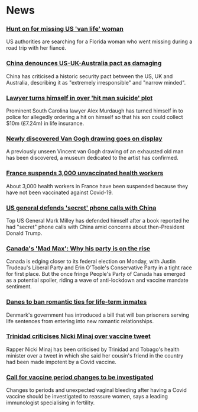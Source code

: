 # News
### [Hunt on for missing US 'van life' woman](https://www.bbc.com/news/world-us-canada-58579717)
US authorities are searching for a Florida woman who went missing during a road trip with her fiancé.
### [China denounces US-UK-Australia pact as damaging](https://www.bbc.com/news/world-58582573)
China has criticised a historic security pact between the US, UK and Australia, describing it as "extremely irresponsible" and "narrow minded".
### [Lawyer turns himself in over 'hit man suicide' plot](https://www.bbc.com/news/world-us-canada-58577936)
Prominent South Carolina lawyer Alex Murdaugh has turned himself in to police for allegedly ordering a hit on himself so that his son could collect $10m (£7.24m) in life insurance. 
### [Newly discovered Van Gogh drawing goes on display](https://www.bbc.com/news/entertainment-arts-58586492)
A previously unseen Vincent van Gogh drawing of an exhausted old man has been discovered, a museum dedicated to the artist has confirmed.
### [France suspends 3,000 unvaccinated health workers](https://www.bbc.com/news/world-europe-58581682)
About 3,000 health workers in France have been suspended because they have not been vaccinated against Covid-19.
### [US general defends 'secret' phone calls with China](https://www.bbc.com/news/world-us-canada-58581296)
Top US General Mark Milley has defended himself after a book reported he had "secret" phone calls with China amid concerns about then-President Donald Trump. 
### [Canada's 'Mad Max': Why his party is on the rise](https://www.bbc.com/news/world-us-canada-58573878)
Canada is edging closer to its federal election on Monday, with Justin Trudeau's Liberal Party and Erin O'Toole's Conservative Party in a tight race for first place. But the once fringe People's Party of Canada has emerged as a potential spoiler, riding a wave of anti-lockdown and vaccine mandate sentiment.
### [Danes to ban romantic ties for life-term inmates](https://www.bbc.com/news/world-europe-58582599)
Denmark's government has introduced a bill that will ban prisoners serving life sentences from entering into new romantic relationships. 
### [Trinidad criticises Nicki Minaj over vaccine tweet](https://www.bbc.com/news/world-latin-america-58581292)
Rapper Nicki Minaj has been criticised by Trinidad and Tobago's health minister over a tweet in which she said her cousin's friend in the country had been made impotent by a Covid vaccine. 
### [Call for vaccine period changes to be investigated](https://www.bbc.com/news/health-58573593)
Changes to periods and unexpected vaginal bleeding after having a Covid vaccine should be investigated to reassure women, says a leading immunologist specialising in fertility.
